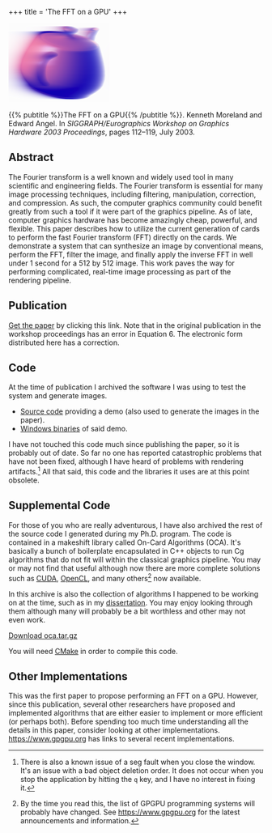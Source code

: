 +++
title = 'The FFT on a GPU'
+++

<div class="pubImage">
  <img src="fftgpu.png" width="200px" />
</div>

{{% pubtitle %}}The FFT on a GPU{{% /pubtitle %}}.
Kenneth Moreland and Edward Angel.
In _SIGGRAPH/Eurographics Workshop on Graphics Hardware 2003 Proceedings_, pages 112–119, July 2003.

## Abstract

The Fourier transform is a well known and widely used tool in many scientific
and engineering fields. The Fourier transform is essential for many image
processing techniques, including filtering, manipulation, correction, and
compression. As such, the computer graphics community could benefit greatly from
such a tool if it were part of the graphics pipeline. As of late, computer
graphics hardware has become amazingly cheap, powerful, and flexible. This paper
describes how to utilize the current generation of cards to perform the fast
Fourier transform (FFT) directly on the cards. We demonstrate a system that can
synthesize an image by conventional means, perform the FFT, filter the image,
and finally apply the inverse FFT in well under 1 second for a 512 by 512 image.
This work paves the way for performing complicated, real-time image processing
as part of the rendering pipeline.

## Publication

[Get the paper](fftgpu.pdf) by clicking this link. Note that in the original
publication in the workshop proceedings has an error in Equation 6. The
electronic form distributed here has a correction.

## Code

At the time of publication I archived the software I was using to test the
system and generate images.

* [Source code] providing a demo (also used to generate the images in the paper).
* [Windows binaries] of said demo.

I have not touched this code much since publishing the paper, so it is probably
out of date. So far no one has reported catastrophic problems that have not been
fixed, although I have heard of problems with rendering artifacts.[^segfault]
All that said, this code and the libraries it uses are at this point obsolete.

[Source code]: FFTFilters_src.zip
[Windows binaries]: FFTFilters_bin.zip

## Supplemental Code

For those of you who are really adventurous, I have also archived the rest of
the source code I generated during my Ph.D. program. The code is contained in a
makeshift library called On-Card Algorithms (OCA). It's basically a bunch of
boilerplate encapsulated in C++ objects to run Cg algorithms that do not fit
will within the classical graphics pipeline. You may or may not find that useful
although now there are more complete solutions such as [CUDA], [OpenCL], and
many others[^othergpgpu] now available.

In this archive is also the collection of algorithms I happened to be working on
at the time, such as in my [dissertation]. You may enjoy looking through them
although many will probably be a bit worthless and other may not even work.

[Download oca.tar.gz](/partial-pre-integration/oca.tar.gz)

You will need [CMake] in order to compile this code.

[CUDA]: https://www.nvidia.com/object/cuda_home.html
[OpenCL]: https://www.khronos.org/opencl/
[dissertation]: /partial-pre-integration/
[CMake]: https://www.cmake.org/

## Other Implementations

This was the first paper to propose performing an FFT on a GPU. However, since
this publication, several other researchers have proposed and implemented
algorithms that are either easier to implement or more efficient (or perhaps
both). Before spending too much time understanding all the details in this
paper, consider looking at other implementations. https://www.gpgpu.org has
links to several recent implementations.

[^segfault]: There is also a known issue of a seg fault when you close the window. It's an issue with a bad object deletion order. It does not occur when you stop the application by hitting the `q` key, and I have no interest in fixing it.

[^othergpgpu]: By the time you read this, the list of GPGPU programming systems will probably have changed. See https://www.gpgpu.org for the latest announcements and information.